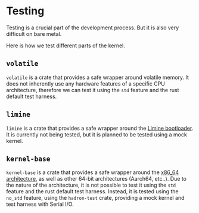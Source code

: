 # Testing

Testing is a crucial part of the development process.
But it is also very difficult on bare metal.

Here is how we test different parts of the kernel.

## `volatile`

`volatile` is a crate that provides a safe wrapper around volatile memory. It does not inherently use any hardware features of a specific CPU architecture,
therefore we can test it using the `std` feature and the rust default test harness.

## `limine`

`limine` is a crate that provides a safe wrapper around the [Limine bootloader](https://github.com/limine-bootloader/limine).
It is currently not being tested, but it is planned to be tested using a mock kernel.

## `kernel-base`

`kernel-base` is a crate that provides a safe wrapper around the [x86_64 architecture](https://en.wikipedia.org/wiki/X86-64), as well as
other 64-bit architectures (Aarch64, etc..). Due to the nature of the architecture, it is not possible to test it using the `std` feature and the rust default test harness.
Instead, it is tested using the `no_std` feature, using the `hadron-test` crate, providing a mock kernel and test harness with Serial I/O.
